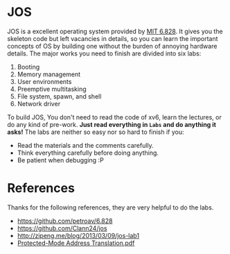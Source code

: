 # JOS

JOS is a excellent operating system provided by [MIT 6.828](https://pdos.csail.mit.edu/6.828/2014/overview.html). It gives you the skeleton code but left vacancies in details, so you can learn the important concepts of OS by building one without the burden of annoying hardware details. The major works you need to finish are divided into six labs:

1. Booting
2. Memory management
3. User environments
4. Preemptive multitasking
5. File system, spawn, and shell
6. Network driver

To build JOS, You don't need to read the code of xv6, learn the lectures, or do any kind of pre-work. **Just read everything in `Labs` and do anything it asks!** The labs are neither so easy nor so hard to finish if you:

- Read the materials and the comments carefully.
- Think everything carefully before doing anything.
- Be patient when debugging :P


# References

Thanks for the following references, they are very helpful to do the labs.

* https://github.com/petroav/6.828
* https://github.com/Clann24/jos
* http://zipeng.me/blog/2013/03/09/jos-lab1
* [Protected-Mode Address Translation.pdf](https://github.com/loggerhead/MIT-6.828-2014/blob/lab2/Protected-Mode%20Address%20Translation.pdf)
